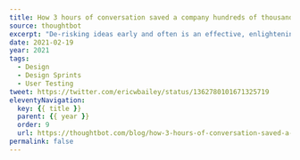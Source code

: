 ```yaml
---
title: How 3 hours of conversation saved a company hundreds of thousands of dollars
source: thoughtbot
excerpt: "De-risking ideas early and often is an effective, enlightening way of figuring out the how"
date: 2021-02-19
year: 2021
tags:
  - Design
  - Design Sprints
  - User Testing
tweet: https://twitter.com/ericwbailey/status/1362780101671325719
eleventyNavigation:
  key: {{ title }}
  parent: {{ year }}
  order: 9
  url: https://thoughtbot.com/blog/how-3-hours-of-conversation-saved-a-company-hundreds-of-thousands-of-dollars
permalink: false
---
```

